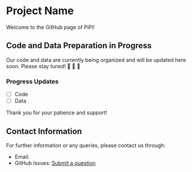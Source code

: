 # Project Name

Welcome to the GitHub page of PiPi!

## Code and Data Preparation in Progress

Our code and data are currently being organized and will be updated here soon. Please stay tuned! 🚀 🚀 🚀 

### Progress Updates

- [ ] Code
- [ ] Data

Thank you for your patience and support!

## Contact Information

For further information or any queries, please contact us through:

- Email: 
- GitHub Issues: [Submit a question](https://github.com/luning1217/PiPi/issues)

